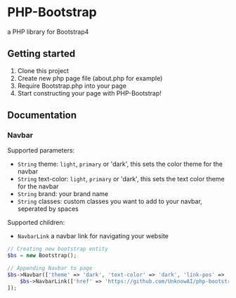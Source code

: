 # PHP-Bootstrap
a PHP library for Bootstrap4

## Getting started
1. Clone this project
2. Create new php page file (about.php for example)
3. Require Bootstrap.php into your page
4. Start constructing your page with PHP-Bootstrap!

## Documentation

### Navbar
Supported parameters:
- `String` theme: `light`, `primary` or 'dark', this sets the color theme for the navbar
- `String` text-color: `light`, `primary` or 'dark', this sets the text color theme for the navbar
- `String` brand: your brand name
- `String` classes: custom classes you want to add to your navbar, seperated by spaces

Supported children:
- `NavbarLink` a navbar link for navigating your website 

```php
// Creating new bootstrap entity
$bs = new Bootstrap();

// Appending Navbar to page
$bs->Navbar(['theme' => 'dark', 'text-color' => 'dark', 'link-pos' => 'right', 'brand' => 'PHP-Bootstrap'], [
    $bs->NavbarLink(['href' => 'https://github.com/UnknowAI/php-bootstrap', 'text' => 'Github'])
]);
```